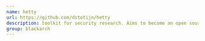 ```yaml
---
name: hetty
url: https://github.com/dstotijn/hetty
description: toolkit for security research. Aims to become an open source alternative to commercial software like Burp Suite Pro. URL : https://github.com/dstotijn/hetty Groups : blackarch blackarch-webapp blackarch-proxy
group: blackarch
---
```

